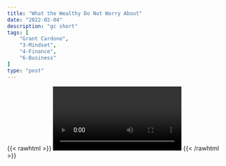```yaml
---
title: "What the Wealthy Do Not Worry About"
date: "2022-02-04"
description: "gc short"
tags: [
    "Grant Cardone",
    "3-Mindset",
    "4-Finance",
    "6-Business"
]
type: "post"
---
```

{{< rawhtml >}}
    <video width="auto" height="auto" controls>
        <source src="https://clips.dev00ps.com/Grant%20Cardone/Cardone%2C%20meet%20the%20Obamas%20%F0%9F%98%82.mp4" type="video/mp4"> 
    </video>
{{< /rawhtml >}}